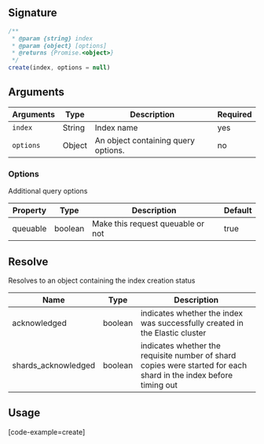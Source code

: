 ## Signature

```javascript
/**
 * @param {string} index
 * @param {object} [options]
 * @returns {Promise.<object>}
 */
create(index, options = null)
```

## Arguments

| Arguments     | Type        | Description              | Required 
|---------------|-------------|--------------------------|-----------
| ``index``     | String      | Index name               | yes
| ``options``   | Object      | An object containing query options. | no

### __Options__

Additional query options

| Property | Type    | Description                       | Default |
| -------- | ------- | --------------------------------- | ------- |
| queuable | boolean | Make this request queuable or not | true    |

## Resolve

Resolves to an object containing the index creation status

| Name | Type | Description
|------|------|-------------
| acknowledged | boolean | indicates whether the index was successfully created in the Elastic cluster
| shards_acknowledged | boolean | indicates whether the requisite number of shard copies were started for each shard in the index before timing out

## Usage

[code-example=create]
